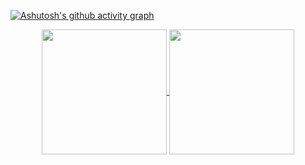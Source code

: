 [![Ashutosh's github activity graph](https://github-readme-activity-graph.vercel.app/graph?username=butERRORfly&custom_title=Contribution%20graph&theme=tokyo-night)](https://github.com/ashutosh00710/github-readme-activity-graph)

<div align="center">
  <a href="https://github.com/butERRORfly/github-readme-stats">
    <img height=200 align="center" src="https://github-readme-stats.vercel.app/api?username=butERRORfly&rank_icon=github&theme=tokyonight&show=lines_of_code&hide=issues" />
  </a>
  <a href="https://github.com/butERRORfly/convoychat">
    <img height=200 align="center" src="https://github-readme-stats.vercel.app/api/top-langs?username=butERRORfly&layout=compact&langs_count=8&card_width=320&theme=tokyonight" />
  </a>
</div>
